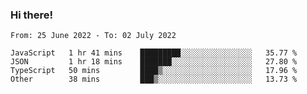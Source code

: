 ### Hi there!

<!--START_SECTION:waka-->

```text
From: 25 June 2022 - To: 02 July 2022

JavaScript   1 hr 41 mins    █████████░░░░░░░░░░░░░░░░   35.77 %
JSON         1 hr 18 mins    ███████░░░░░░░░░░░░░░░░░░   27.80 %
TypeScript   50 mins         ████▒░░░░░░░░░░░░░░░░░░░░   17.96 %
Other        38 mins         ███▒░░░░░░░░░░░░░░░░░░░░░   13.73 %
```

<!--END_SECTION:waka-->
